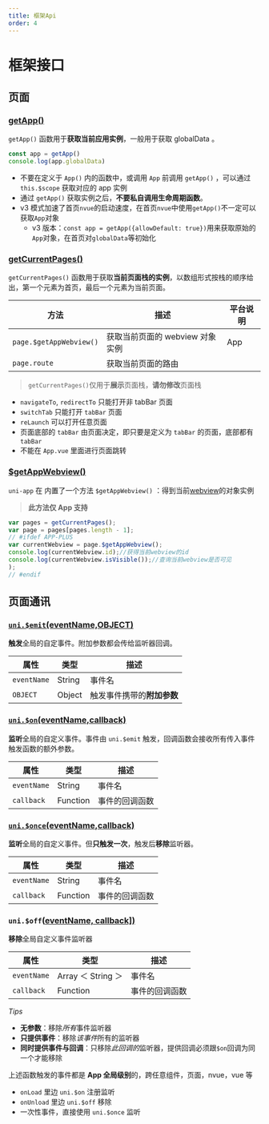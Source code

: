 ```yaml
---
title: 框架Api
order: 4
---
```


# 框架接口

## 页面

### [getApp()](https://uniapp.dcloud.io/collocation/frame/window?id=getapp)

`getApp()` 函数用于**获取当前应用实例**，一般用于获取 globalData 。

```js
const app = getApp()
console.log(app.globalData)
```

- 不要在定义于 `App()` 内的函数中，或调用 `App` 前调用 `getApp()` ，可以通过 `this.$scope` 获取对应的 app 实例
- 通过 `getApp()` 获取实例之后，**不要私自调用生命周期函数**。
- v3 模式加速了首页`nvue`的启动速度，在首页`nvue`中使用`getApp()`不一定可以获取`App`对象
  - v3 版本：`const app = getApp({allowDefault: true})`用来获取原始的`App`对象，在首页对`globalData`等初始化

### [getCurrentPages()](https://uniapp.dcloud.io/collocation/frame/window?id=getcurrentpages)

`getCurrentPages()` 函数用于获取**当前页面栈的实例**，以数组形式按栈的顺序给出，第一个元素为首页，最后一个元素为当前页面。

| 方法                    | 描述                            | 平台说明 |
| ----------------------- | ------------------------------- | -------- |
| `page.$getAppWebview()` | 获取当前页面的 webview 对象实例 | App      |
| `page.route`            | 获取当前页面的路由              |          |

> `getCurrentPages()`仅用于**展示**页面栈，**请勿修改**页面栈

- `navigateTo`, `redirectTo` 只能打开非 tabBar 页面
- `switchTab` 只能打开 `tabBar` 页面
- `reLaunch` 可以打开任意页面
- 页面底部的 `tabBar` 由页面决定，即只要是定义为 `tabBar` 的页面，底部都有 `tabBar`
- 不能在 `App.vue` 里面进行页面跳转

### [$getAppWebview()](https://uniapp.dcloud.io/collocation/frame/window?id=getappwebview)

`uni-app` 在 内置了一个方法 `$getAppWebview()` ：得到当前[webview](http://www.html5plus.org/doc/zh_cn/webview.html#plus.webview.WebviewObject)的对象实例

> **此方法仅 App 支持**

```js
var pages = getCurrentPages();
var page = pages[pages.length - 1];
// #ifdef APP-PLUS
var currentWebview = page.$getAppWebview();
console.log(currentWebview.id);//获得当前webview的id
console.log(currentWebview.isVisible());//查询当前webview是否可见
);
// #endif
```

## 页面通讯

### [`uni.$emit`(eventName,OBJECT)](https://uniapp.dcloud.io/collocation/frame/communication?id=emit)

**触发**全局的自定事件。附加参数都会传给监听器回调。

| 属性        | 类型   | 描述                       |
| ----------- | ------ | -------------------------- |
| `eventName` | String | 事件名                     |
| `OBJECT`    | Object | 触发事件携带的**附加参数** |

### [`uni.$on`(eventName,callback)](https://uniapp.dcloud.io/collocation/frame/communication?id=on)

**监听**全局的自定义事件。事件由 `uni.$emit` 触发，回调函数会接收所有传入事件触发函数的额外参数。

| 属性        | 类型     | 描述           |
| ----------- | -------- | -------------- |
| `eventName` | String   | 事件名         |
| `callback`  | Function | 事件的回调函数 |

### [`uni.$once`(eventName,callback)](https://uniapp.dcloud.io/collocation/frame/communication?id=once)

**监听**全局的自定义事件。但**只触发一次**，触发后**移除**监听器。

| 属性        | 类型     | 描述           |
| ----------- | -------- | -------------- |
| `eventName` | String   | 事件名         |
| `callback`  | Function | 事件的回调函数 |

### `uni.$off`([eventName, callback\])](https://uniapp.dcloud.io/collocation/frame/communication?id=off)

**移除**全局自定义事件监听器

| 属性        | 类型               | 描述           |
| ----------- | ------------------ | -------------- |
| `eventName` | Array ＜ String ＞ | 事件名         |
| `callback`  | Function           | 事件的回调函数 |

_Tips_

- **无参数**：移除*所有*事件监听器
- **只提供事件**：移除*该事件*所有的监听器
- **同时提供事件与回调**：只移除*此回调的*监听器，提供回调必须跟`$on`回调为同一个才能移除

上述函数触发的事件都是 **App 全局级别**的，跨任意组件，页面，nvue，vue 等

- `onLoad` 里边 `uni.$on` 注册监听
- `onUnload` 里边 `uni.$off` 移除
- 一次性事件，直接使用 `uni.$once` 监听
